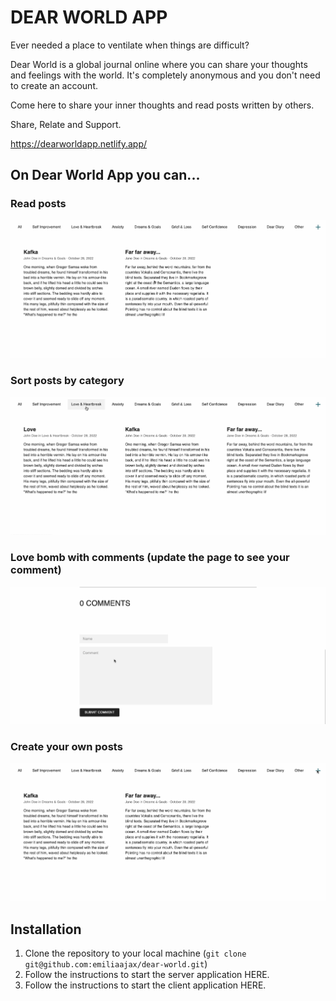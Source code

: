 # DEAR WORLD APP

Ever needed a place to ventilate when things are difficult? 

Dear World is a global journal online where you can share your thoughts and feelings with the world. It's completely anonymous and you don't need to create an account.

Come here to share your inner thoughts and read posts written by others.

Share, Relate and Support.

https://dearworldapp.netlify.app/

## On Dear World App you can...

### Read posts
![Read posts](./images/dear-world-read.gif)

### Sort posts by category
![Sort posts](./images/dear-world-categories.gif)

### Love bomb with comments (update the page to see your comment)
![Comment posts](./images/dear-world-comment.gif)

### Create your own posts
![Create posts](./images/dear-world-create.gif)

## Installation

1. Clone the repository to your local machine (`git clone git@github.com:emiliaajax/dear-world.git`)
2. Follow the instructions to start the server application HERE.
3. Follow the instructions to start the client application HERE. 
